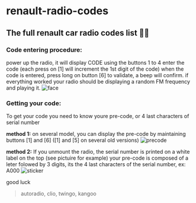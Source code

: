 # renault-radio-codes
## The full renault car radio codes list 🏴‍☠️

### Code entering procedure:

power up the radio, it will display CODE
using the buttons 1 to 4 enter the code (each press on [1] will increment the 1st digit of the code)
when the code is entered, press long on button [6] to validate, a beep will confirm.
if everything worked your radio should be displaying a random FM frequency and playing it.
![face](https://github.com/tcarecolin/renault-radio-codes/assets/25033031/b2689ed6-c343-4892-bfd2-1fa7eff9ed36)



### Getting your code:
To get your code you need to know youre pre-code, or 4 last characters of serial number

**method 1:**
on several model, you can display the pre-code by maintaining buttons [1] and [6]
([1] and [5] on several old versions)
![precode](https://github.com/tcarecolin/renault-radio-codes/assets/25033031/89928f11-6994-4b35-a6c4-94943047afd1)


**method 2:**
If you unmount the radio, the serial number is printed on a white label on the top (see pictuire for example)
your pre-code is composed of a leter folowed by 3 digits, its the 4 last characters of the serial number, ex: A000
![sticker](https://github.com/tcarecolin/renault-radio-codes/assets/25033031/2d723474-dce3-41d9-b2a5-62098c323a3d)

good luck

> autoradio, clio, twingo, kangoo
